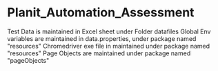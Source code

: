 # Planit_Automation_Assessment
Test Data is maintained in Excel sheet under Folder datafiles
Global Env variables are maintained in data.properties, under package named "resources"
Chromedriver exe file in maintained under package named "resources"
Page Objects are maintained under package named "pageObjects"
